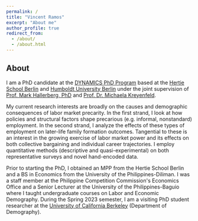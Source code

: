 ```yaml
---
permalink: /
title: "Vincent Ramos"
excerpt: "About me"
author_profile: true
redirect_from: 
  - /about/
  - /about.html
---
```


About
------
I am a PhD candidate at the [DYNAMICS PhD Program](https://www.sowi.hu-berlin.de/en/dynamics/about-dynamics) based at the [Hertie School Berlin](https://www.hertie-school.org/en/) and [Humboldt University Berlin](https://www.hu-berlin.de/en) under the joint supervision of [Prof. Mark Hallerberg, PhD](https://www.hertie-school.org/en/research/faculty-and-researchers/profile/person/hallerberg) and [Prof. Dr. Michaela Kreyenfeld](https://www.hertie-school.org/en/research/faculty-and-researchers/profile/person/kreyenfeld). 

My current research interests are broadly on the causes and demographic consequences of labor market precarity. In the first strand, I look at how policies and structural factors shape precarious (e.g. informal, nonstandard) employment. In the second strand, I analyze the effects of these types of employment on later-life family formation outcomes. Tangential to these is an interest in the growing exercise of labor market power and its effects on both collective bargaining and individual career trajectories. I employ quantitative methods (descriptive and quasi-experimental) on both representative surveys and novel hand-encoded data.

Prior to starting the PhD, I obtained an MPP from the Hertie School Berlin and a BS in Economics from the University of the Philippines-Diliman. I was a staff member at the Philippine Competition Commission's Economics Office and a Senior Lecturer at the University of the Philippines-Baguio where I taught undergraduate courses on Labor and Economic Demography. During the Spring 2023 semester, I am a visiting PhD student researcher at the [University of California Berkeley](https://www.demog.berkeley.edu/) (Department of Demography).

